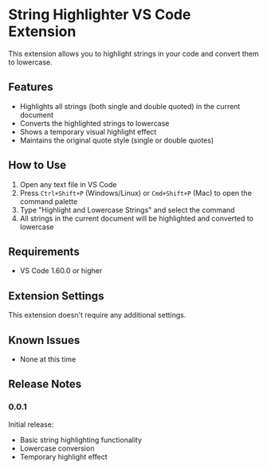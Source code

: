 # String Highlighter VS Code Extension

This extension allows you to highlight strings in your code and convert them to lowercase.

## Features

- Highlights all strings (both single and double quoted) in the current document
- Converts the highlighted strings to lowercase
- Shows a temporary visual highlight effect
- Maintains the original quote style (single or double quotes)

## How to Use

1. Open any text file in VS Code
2. Press `Ctrl+Shift+P` (Windows/Linux) or `Cmd+Shift+P` (Mac) to open the command palette
3. Type "Highlight and Lowercase Strings" and select the command
4. All strings in the current document will be highlighted and converted to lowercase

## Requirements

- VS Code 1.60.0 or higher

## Extension Settings

This extension doesn't require any additional settings.

## Known Issues

- None at this time

## Release Notes

### 0.0.1

Initial release:
- Basic string highlighting functionality
- Lowercase conversion
- Temporary highlight effect
